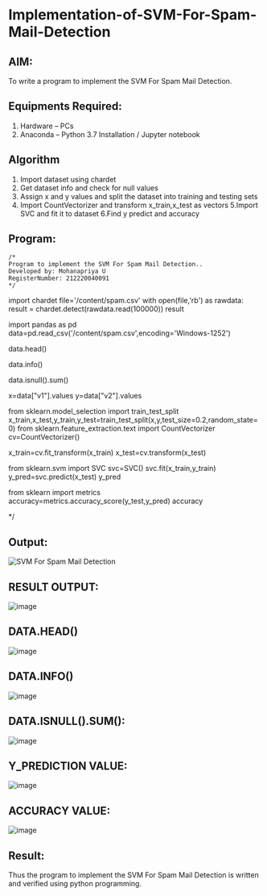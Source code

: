 # Implementation-of-SVM-For-Spam-Mail-Detection

## AIM:
To write a program to implement the SVM For Spam Mail Detection.

## Equipments Required:
1. Hardware – PCs
2. Anaconda – Python 3.7 Installation / Jupyter notebook

## Algorithm
1. Import dataset using chardet
2. Get dataset info and check for null values
3. Assign x and y values and split the dataset into training and testing sets
4. Import CountVectorizer and transform x_train,x_test as vectors
5.Import SVC and fit it to dataset
6.Find y predict and accuracy


## Program:
```
/*
Program to implement the SVM For Spam Mail Detection..
Developed by: Mohanapriya U
RegisterNumber: 212220040091
*/
```
import chardet
file='/content/spam.csv'
with open(file,'rb') as rawdata:
  result = chardet.detect(rawdata.read(100000))
result

import pandas as pd
data=pd.read_csv('/content/spam.csv',encoding='Windows-1252')

data.head()

data.info()

data.isnull().sum()

x=data["v1"].values
y=data["v2"].values

from sklearn.model_selection import train_test_split
x_train,x_test,y_train,y_test=train_test_split(x,y,test_size=0.2,random_state=0)
from sklearn.feature_extraction.text import CountVectorizer
cv=CountVectorizer()

x_train=cv.fit_transform(x_train)
x_test=cv.transform(x_test)

from sklearn.svm import SVC
svc=SVC()
svc.fit(x_train,y_train)
y_pred=svc.predict(x_test)
y_pred

from sklearn import metrics
accuracy=metrics.accuracy_score(y_test,y_pred)
accuracy

*/


## Output:
![SVM For Spam Mail Detection](sam.png)

## RESULT OUTPUT:

![image](https://github.com/MohanapriyaU76/Implementation-of-SVM-For-Spam-Mail-Detection/assets/133958624/981be91e-52fc-44a8-854f-d500ee498082)

## DATA.HEAD()

![image](https://github.com/MohanapriyaU76/Implementation-of-SVM-For-Spam-Mail-Detection/assets/133958624/02486557-900f-435c-8ce0-d87c04985d31)

## DATA.INFO()

![image](https://github.com/MohanapriyaU76/Implementation-of-SVM-For-Spam-Mail-Detection/assets/133958624/75150934-5bb5-49dc-b376-b0fc1bc39645)

## DATA.ISNULL().SUM():

![image](https://github.com/MohanapriyaU76/Implementation-of-SVM-For-Spam-Mail-Detection/assets/133958624/3f3393d0-29fd-4598-8d53-d2c99a1aa482)

## Y_PREDICTION VALUE:

![image](https://github.com/MohanapriyaU76/Implementation-of-SVM-For-Spam-Mail-Detection/assets/133958624/7ab19209-3a07-4f5b-b84f-fc6f6b2bd8e6)

## ACCURACY VALUE:

![image](https://github.com/MohanapriyaU76/Implementation-of-SVM-For-Spam-Mail-Detection/assets/133958624/80635ae1-d10a-4ca1-8cfc-835f885a0fd3)



## Result:
Thus the program to implement the SVM For Spam Mail Detection is written and verified using python programming.
